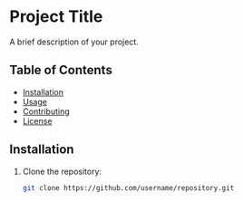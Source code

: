 
# Project Title

A brief description of your project.

## Table of Contents

- [Installation](#installation)
- [Usage](#usage)
- [Contributing](#contributing)
- [License](#license)

## Installation

1. Clone the repository:
   ```bash
   git clone https://github.com/username/repository.git
